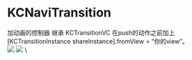 # KCNaviTransition
加动画的控制器 继承 KCTransitionVC 在push的动作之前加上 [KCTransitionInstance shareInstance].fromView = “你的view”。
\
<img src="http://cocoakc.gz01.bdysite.com/images/a.png" img>
<img src="http://cocoakc.gz01.bdysite.com/images/b.png" img>
\

